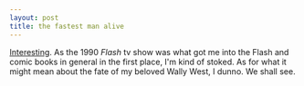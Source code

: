 ```yaml
---
layout: post
title: the fastest man alive
---
```


<a href="http://www.newsarama.com/dcnew/Flash/NewFlash.htm">Interesting</a>. As the 1990 <i>Flash</i> tv show was what got me into the Flash and comic books in general in the first place, I'm kind of stoked. As for what it might mean about the fate of my beloved Wally West, I dunno. We shall see.
